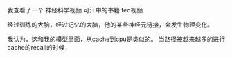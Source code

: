 我查看了一个
神经科学视频
可汗中的书籍
ted视频

经过训练的大脑，经过记忆的大脑，他的某些神经元链接，会发生物理变化。

我认为，这和我的模型里面，从cache到cpu是类似的。
当路径被越来越多的进行cache的recall的时候，